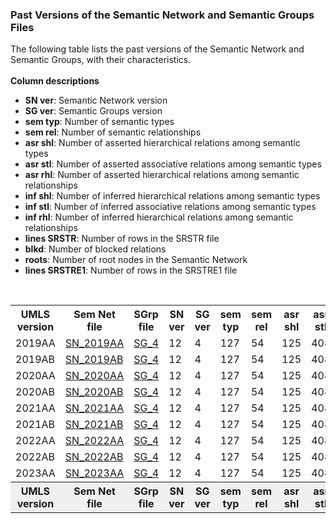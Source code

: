<!DOCTYPE html>
<html lang="en">
<head><meta http-equiv="Content-Type" content="text/html; charset=UTF-8">
  <meta name="viewport" content="width=device-width, initial-scale=1">
</head>
  
<body>
<h3>Past Versions of the Semantic Network and Semantic Groups Files</h3>
The following table lists the past versions of the Semantic Network and Semantic Groups, with their characteristics. <br><br><strong>Column descriptions</strong>
<ul>
<li><strong>SN ver</strong>: Semantic Network version</li>
<li><strong>SG ver</strong>: Semantic Groups version</li>
<li><strong>sem typ</strong>: Number of semantic types</li>
<li><strong>sem rel</strong>: Number of semantic relationships</li>
<li><strong>asr shl</strong>: Number of asserted hierarchical relations among semantic types</li>
<li><strong>asr stl</strong>: Number of asserted associative relations among semantic types</li>
<li><strong>asr rhl</strong>: Number of asserted hierarchical relations among semantic relationships</li>
<li><strong>inf shl</strong>: Number of inferred hierarchical relations among semantic types</li>
<li><strong>inf stl</strong>: Number of inferred associative relations among semantic types</li>
<li><strong>inf rhl</strong>: Number of inferred hierarchical relations among semantic relationships</li>
<li><strong>lines SRSTR</strong>: Number of rows in the SRSTR file</li>
<li><strong>blkd</strong>: Number of blocked relations</li>
<li><strong>roots</strong>: Number of root nodes in the Semantic Network</li>
<li><strong>lines SRSTRE1</strong>: Number of rows in the SRSTRE1 file</li>
</ul>
<br>

<table>
<tr>
<th>UMLS version</th>
<th>Sem Net file</th>
<th>SGrp file</th>
<th>SN ver</th>
<th>SG ver</th>
<th>sem typ</th>
<th>sem rel</th>
<th>asr shl</th>
<th>asr stl</th>
<th>asr rhl</th>
<th>inf shl</th>
<th>inf stl</th>
<th>inf rhl</th>
<th>lines SRSTR</th>
<th>blkd</th>
<th>roots</th>
<th>lines SRSTRE1</th>
</tr>

<tr>
<td>2019AA</td>
<td><a href="2019AA.tgz"> SN_2019AA</a></td>
<td><a href="SemGroups-v04.txt"> SG_4</a></td>
<td>12</td>
<td>4</td>
<td>127</td>
<td>54</td>
<td>125</td>
<td>408</td>
<td>52</td>
<td>464</td>
<td>5641</td>
<td>112</td>
<td>597</td>
<td>8</td>
<td>4</td>
<td>6217</td>
</tr>
<tr>
<td>2019AB</td>
<td><a href="2019AB.tgz"> SN_2019AB</a></td>
<td><a href="SemGroups-v04.txt"> SG_4</a></td>
<td>12</td>
<td>4</td>
<td>127</td>
<td>54</td>
<td>125</td>
<td>408</td>
<td>52</td>
<td>464</td>
<td>5641</td>
<td>112</td>
<td>597</td>
<td>8</td>
<td>4</td>
<td>6217</td>
</tr>
<tr>
<td>2020AA</td>
<td><a href="sn_archive/2020AA.tgz"> SN_2020AA</a></td>
<td><a href="sg_archive/SemGroups-v04.txt"> SG_4</a></td>
<td>12</td>
<td>4</td>
<td>127</td>
<td>54</td>
<td>125</td>
<td>408</td>
<td>52</td>
<td>464</td>
<td>5641</td>
<td>112</td>
<td>597</td>
<td>8</td>
<td>4</td>
<td>6217</td>
</tr>

<tr>
<td>2020AB</td>
<td><a href="sn_archive/2020AB.tgz"> SN_2020AB</a></td>
<td><a href="SemGroups-v04.txt"> SG_4</a></td>
<td>12</td>
<td>4</td>
<td>127</td>
<td>54</td>
<td>125</td>
<td>408</td>
<td>52</td>
<td>464</td>
<td>5641</td>
<td>112</td>
<td>597</td>
<td>8</td>
<td>4</td>
<td>6217</td>
</tr>

<tr>
<td>2021AA</td>
<td><a href="2021AA.tgz"> SN_2021AA</a></td>
<td><a href="SemGroups-v04.txt"> SG_4</a></td>
<td>12</td>
<td>4</td>
<td>127</td>
<td>54</td>
<td>125</td>
<td>408</td>
<td>52</td>
<td>464</td>
<td>5641</td>
<td>112</td>
<td>597</td>
<td>8</td>
<td>4</td>
<td>6217</td>
</tr>

<tr>
<td>2021AB</td>
<td><a href="2021AB.tgz"> SN_2021AB</a></td>
<td><a href="SemGroups-v04.txt"> SG_4</a></td>
<td>12</td>
<td>4</td>
<td>127</td>
<td>54</td>
<td>125</td>
<td>408</td>
<td>52</td>
<td>464</td>
<td>5641</td>
<td>112</td>
<td>597</td>
<td>8</td>
<td>4</td>
<td>6217</td>
</tr>

<tr>
<td>2022AA</td>
<td><a href="2022AA.tgz"> SN_2022AA</a></td>
<td><a href="SemGroups-v04.txt"> SG_4</a></td>
<td>12</td>
<td>4</td>
<td>127</td>
<td>54</td>
<td>125</td>
<td>408</td>
<td>52</td>
<td>464</td>
<td>5641</td>
<td>112</td>
<td>597</td>
<td>8</td>
<td>4</td>
<td>6217</td>
</tr>

<tr>
<td>2022AB</td>
<td><a href="2022AB.tgz"> SN_2022AB</a></td>
<td><a href="SemGroups-v04.txt"> SG_4</a></td>
<td>12</td>
<td>4</td>
<td>127</td>
<td>54</td>
<td>125</td>
<td>408</td>
<td>52</td>
<td>464</td>
<td>5641</td>
<td>112</td>
<td>597</td>
<td>8</td>
<td>4</td>
<td>6217</td>
</tr>

<tr>
<td>2023AA</td>
<td><a href="2023AA.tgz"> SN_2023AA</a></td>
<td><a href="SemGroups-v04.txt"> SG_4</a></td>
<td>12</td>
<td>4</td>
<td>127</td>
<td>54</td>
<td>125</td>
<td>408</td>
<td>52</td>
<td>464</td>
<td>5641</td>
<td>112</td>
<td>597</td>
<td>8</td>
<td>4</td>
<td>6217</td>
</tr>

<tr>
<th style="background-color: #f0f0f0;"><strong>UMLS version</strong></th>
<th style="background-color: #f0f0f0;"><strong>Sem Net file</strong></th>
<th style="background-color: #f0f0f0;"><strong>SGrp file</strong></th>
<th style="background-color: #f0f0f0;"><strong>SN ver</strong></th>
<th style="background-color: #f0f0f0;"><strong>SG ver</strong></th>
<th style="background-color: #f0f0f0;"><strong>sem typ</strong></th>
<th style="background-color: #f0f0f0;"><strong>sem rel</strong></th>
<th style="background-color: #f0f0f0;"><strong>asr shl</strong></th>
<th style="background-color: #f0f0f0;"><strong>asr stl</strong></th>
<th style="background-color: #f0f0f0;"><strong>asr rhl</strong></th>
<th style="background-color: #f0f0f0;"><strong>inf shl</strong></th>
<th style="background-color: #f0f0f0;"><strong>inf stl</strong></th>
<th style="background-color: #f0f0f0;"><strong>inf rhl</strong></th>
<th style="background-color: #f0f0f0;"><strong>lines SRSTR</strong></th>
<th style="background-color: #f0f0f0;"><strong>blkd</strong></th>
<th style="background-color: #f0f0f0;"><strong>roots</strong></th>
<th style="background-color: #f0f0f0;"><strong>lines SRSTRE1</strong></th>
</tr>
</table>
</body></html>
